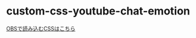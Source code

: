 # custom-css-youtube-chat-emotion


[OBSで読み込むCSSはこちら](https://raw.githubusercontent.com/kkkaoru/custom-css-youtube-chat-emotion/main/apps/emotion-custom-css-obs/src/main.css)
